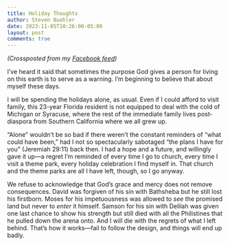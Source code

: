 ```yaml
---
title: Holiday Thoughts
author: Steven Buehler
date: 2023-11-05T10:26:00-05:00
layout: post
comments: true
---
```


_(Crossposted from my [Facebook feed](https://www.facebook.com/stevenwatsonbuehler/posts/pfbid0B1GNc1yJy7JXY1uab55JteESdCSofEW7FFyQ6F3kHSZZrUWhJWwE4xW5i9j9KDSnl))_

I’ve heard it said that sometimes the purpose God gives a person for living on this earth is to serve as a warning. I’m beginning to believe that about myself these days.

I will be spending the holidays alone, as usual. Even if I could afford to visit family, this 23-year Florida resident is not equipped to deal with the cold of Michigan or Syracuse, where the rest of the immediate family lives post-diaspora from Southern California where we all grew up.

“Alone” wouldn’t be so bad if there weren’t the constant reminders of “what could have been,” had I not so spectacularly sabotaged “the plans I have for you” (Jeremiah 29:11) back then. I had a hope and a future, and willingly gave it up—a regret I’m reminded of every time I go to church, every time I visit a theme park, every holiday celebration I find myself in. That church and the theme parks are all I have left, though, so I go anyway.

We refuse to acknowledge that God’s grace and mercy does not remove consequences. David was forgiven of his sin with Bathsheba but he still lost his firstborn. Moses for his impetuousness was allowed to *see* the promised land but never to *enter* it himself. Samson for his sin with Delilah was given one last chance to show his strength but still died with all the Philistines that he pulled down the arena onto. And I will die with the regrets of what I left behind. That’s how it works—fail to follow the design, and things will end up badly.